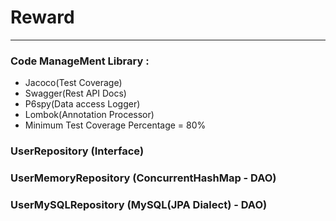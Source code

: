 # Reward

---
### Code ManageMent Library :
  - Jacoco(Test Coverage)
  - Swagger(Rest API Docs)
  - P6spy(Data access Logger)
  - Lombok(Annotation Processor)
  - Minimum Test Coverage Percentage = 80%

### UserRepository (Interface)

### UserMemoryRepository (ConcurrentHashMap - DAO)

### UserMySQLRepository (MySQL(JPA Dialect) - DAO)
